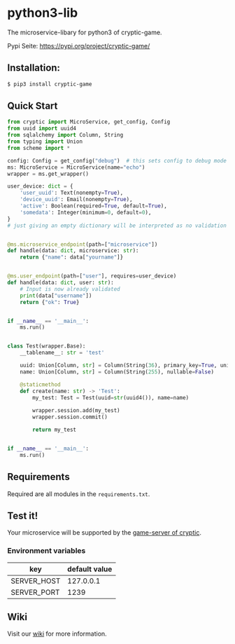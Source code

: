 # python3-lib

The microservice-libary for python3 of cryptic-game.

Pypi Seite: https://pypi.org/project/cryptic-game/

## Installation:

```bash
$ pip3 install cryptic-game
```

## Quick Start

```python
from cryptic import MicroService, get_config, Config
from uuid import uuid4
from sqlalchemy import Column, String
from typing import Union
from scheme import *

config: Config = get_config("debug")  # this sets config to debug mode
ms: MicroService = MicroService(name="echo")
wrapper = ms.get_wrapper()

user_device: dict = {
    'user_uuid': Text(nonempty=True),
    'device_uuid': Email(nonempty=True),
    'active': Boolean(required=True, default=True),
    'somedata': Integer(minimum=0, default=0),
}
# just giving an empty dictionary will be interpreted as no validation required.


@ms.microservice_endpoint(path=["microservice"])
def handle(data: dict, microservice: str):
    return {"name": data["yourname"]}


@ms.user_endpoint(path=["user"], requires=user_device)
def handle(data: dict, user: str):
    # Input is now already validated
    print(data["username"])
    return {"ok": True}


if __name__ == '__main__':
    ms.run()


class Test(wrapper.Base):
    __tablename__: str = 'test'

    uuid: Union[Column, str] = Column(String(36), primary_key=True, unique=True)
    name: Union[Column, str] = Column(String(255), nullable=False)

    @staticmethod
    def create(name: str) -> 'Test':
        my_test: Test = Test(uuid=str(uuid4()), name=name)
        
        wrapper.session.add(my_test)
        wrapper.session.commit()

        return my_test


if __name__ == '__main__':
    ms.run()
```

## Requirements

Required are all modules in the `requirements.txt`.

## Test it!

Your microservice will be supported by the [game-server of cryptic](https://github.com/cryptic-game/server).

### Environment variables

| key               | default value |
|-------------------|---------------|
| SERVER_HOST       | 127.0.0.1     |
| SERVER_PORT       | 1239          |

## Wiki

Visit our [wiki](https://github.com/cryptic-game/python3-lib/wiki) for more information.
